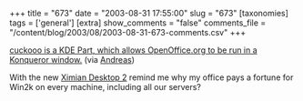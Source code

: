 +++
title = "673"
date = "2003-08-31 17:55:00"
slug = "673"
[taxonomies]
tags = ['general']
[extra]
show_comments = "false"
comments_file = "/content/blog/2003/08/2003-08-31-673-comments.csv"
+++

[cuckooo is a KDE Part, which allows OpenOffice.org to be run in a Konqueror window.](http://artax.karlin.mff.cuni.cz/~kendy/cuckooo/index.php) (via [Andreas](http://highstick.blogspot.com/))

With the new [Ximian Desktop 2](http://www.ximian.com/products/desktop/) remind me why my office pays a fortune for Win2k on every machine, including all our servers?
